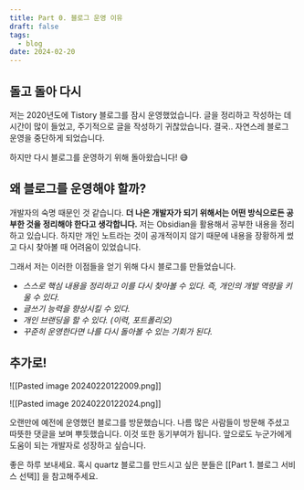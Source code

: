 ```yaml
---
title: Part 0. 블로그 운영 이유
draft: false
tags:
  - blog
date: 2024-02-20
---
```


## 돌고 돌아 다시

저는 2020년도에 Tistory 블로그를 잠시 운영했었습니다.
글을 정리하고 작성하는 데 시간이 많이 들었고, 주기적으로 글을 작성하기 귀찮았습니다. 결국.. 자연스레 블로그 운영을 중단하게 되었습니다.

하지만 다시 블로그를 운영하기 위해 돌아왔습니다! 😅

## 왜 블로그를 운영해야 할까?

개발자의 숙명 때문인 것 같습니다. **더 나은 개발자가 되기 위해서는 어떤 방식으로든 공부한 것을 정리해야 한다고 생각합니다.** 저는 Obsidian을 활용해서 공부한 내용을 정리하고 있습니다. 하지만 개인 노트라는 것이 공개적이지 않기 때문에 내용을 장황하게 썼고 다시 찾아볼 때 어려움이 있었습니다.

그래서 저는 이러한 이점들을 얻기 위해 다시 블로그를 만들었습니다.

- _스스로 핵심 내용을 정리하고 이를 다시 찾아볼 수 있다. 즉, 개인의 개발 역량을 키울 수 있다._
- _글쓰기 능력을 향상시킬 수 있다._
- _개인 브랜딩을 할 수 있다. (이력, 포트폴리오)_
- _꾸준히 운영한다면 나를 다시 돌아볼 수 있는 기회가 된다._

## 추가로!

![[Pasted image 20240220122009.png]]

![[Pasted image 20240220122024.png]]

오랜만에 예전에 운영했던 블로그를 방문했습니다. 나름 많은 사람들이 방문해 주셨고 따뜻한 댓글을 보며 뿌듯했습니다. 이것 또한 동기부여가 됩니다. 앞으로도 누군가에게 도움이 되는 개발자로 성장하고 싶습니다.

좋은 하루 보내세요. 혹시 quartz 블로그를 만드시고 싶은 분들은 [[Part 1. 블로그 서비스 선택]] 을 참고해주세요.
